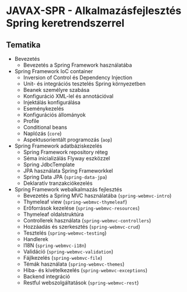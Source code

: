 # JAVAX-SPR - Alkalmazásfejlesztés Spring keretrendszerrel

## Tematika

* Bevezetés
    * Bevezetés a Spring Framework használatába
* Spring Framework IoC container
    * Inversion of Control és Dependency Injection
    * Unit- és integrációs tesztelés Spring környezetben
    * Beanek személyre szabása
    * Konfiguráció XML-lel és annotációval
    * Injektálás konfigurálása
    * Eseménykezelés
    * Konfigurációs állományok
    * Profile
    * Conditional beans
    * Naplózás (`core`)
    * Aspektusorientált programozás (`aop`)
* Spring Framework adatbáziskezelés
    * Spring Framework repository réteg
    * Séma inicializálás Flyway eszközzel
    * Spring JdbcTemplate
    * JPA használata Spring Frameworkkel
    * Spring Data JPA (`spring-data-jpa`)
    * Deklaratív tranzakciókezelés
* Spring Framework webalkalmazás fejlesztés
    * Bevezetés a Spring MVC használatába (`spring-webmvc-intro`)
    * Thymeleaf view (`spring-webmvc-thymeleaf`)
    * Erőforrások kezelése (`spring-webmvc-resources`)
    * Thymeleaf oldalstruktúra
    * Controllerek használata (`spring-webmvc-controllers`)
    * Hozzáadás és szerkesztés (`spring-webmvc-crud`)
    * Tesztelés (`spring-webmvc-testing`)
    * Handlerek
    * I18N (`spring-webmvc-i18n`)
    * Validáció (`spring-webmvc-validation`)
    * Fájlkezelés (`spring-webmvc-file`)
    * Témák használata (`spring-webmvc-themes`)
    * Hiba- és kivételkezelés (`spring-webmvc-exceptions`)
    * Backend integráció
    * Restful webszolgáltatások (`spring-webmvc-rest`)

